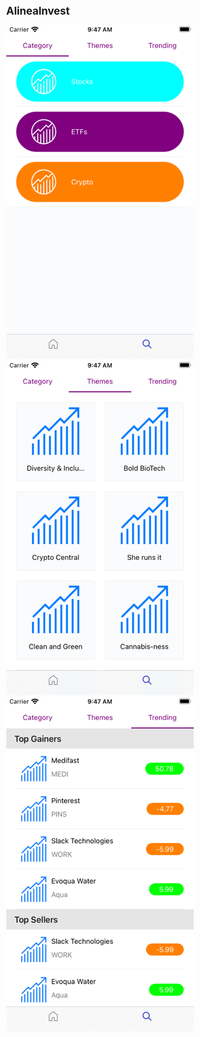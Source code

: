 # AlineaInvest

![ScreenShot](https://github.com/manishswiftstuff/AlineaInvest/blob/main/Screenshots/Category.png)
![ScreenShot](https://github.com/manishswiftstuff/AlineaInvest/blob/main/Screenshots/Themes.png)
![ScreenShot](https://github.com/manishswiftstuff/AlineaInvest/blob/main/Screenshots/Trending.png)
